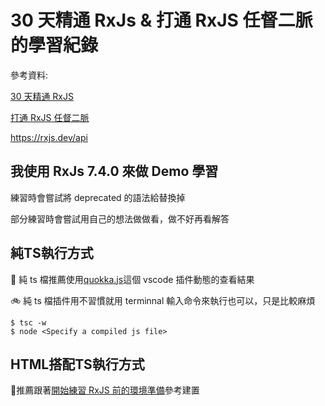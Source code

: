 # 30 天精通 RxJs & 打通 RxJS 任督二脈的學習紀錄

參考資料:

[30 天精通 RxJS](https://blog.jerry-hong.com/series/rxjs)

[打通 RxJS 任督二脈](https://ithelp.ithome.com.tw/users/20020617/ironman/2959?sc=iThelpR)

https://rxjs.dev/api

## 我使用 RxJs 7.4.0 來做 Demo 學習

練習時會嘗試將 deprecated 的語法給替換掉

部分練習時會嘗試用自己的想法做做看，做不好再看解答

## 純TS執行方式

🚀 純 ts 檔推薦使用[quokka.js](https://quokkajs.com/docs/index.html)這個 vscode 插件動態的查看結果

🚲 純 ts 檔插件用不習慣就用 terminnal 輸入命令來執行也可以，只是比較麻煩

```
$ tsc -w
$ node <Specify a compiled js file>
```

## HTML搭配TS執行方式

🔨推薦跟著[開始練習 RxJS 前的環境準備](https://ithelp.ithome.com.tw/articles/10238485)參考建置
